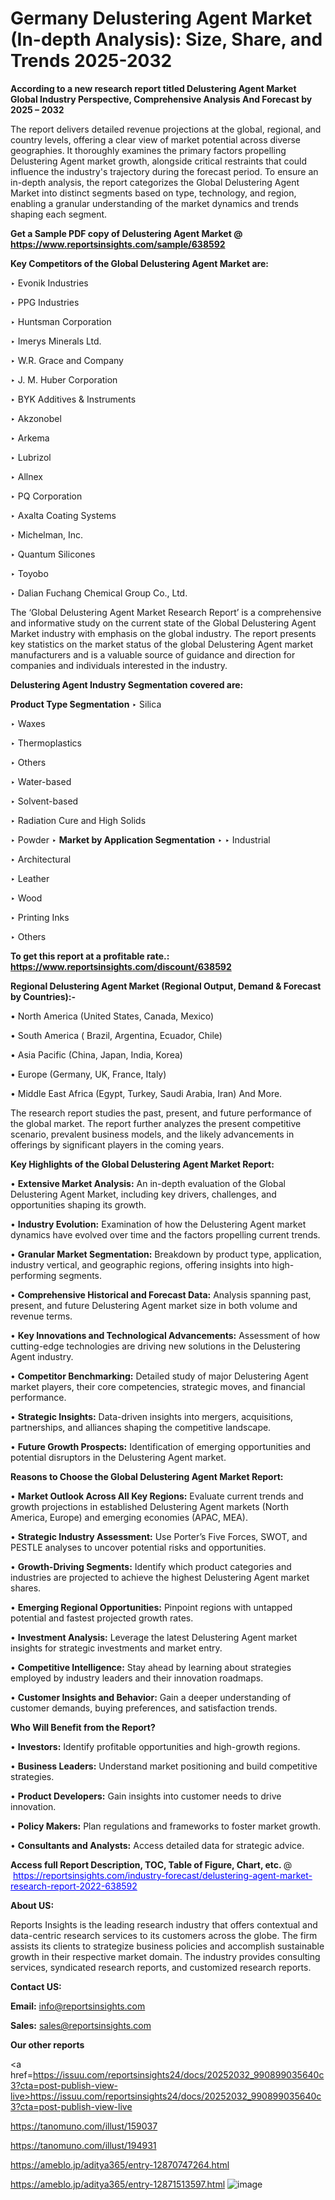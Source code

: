 # Germany Delustering Agent Market (In-depth Analysis): Size, Share, and Trends 2025-2032

<strong>According to a new research report titled Delustering Agent Market Global Industry Perspective, Comprehensive Analysis And Forecast by 2025 – 2032</strong>

The report delivers detailed revenue projections at the global, regional, and country levels, offering a clear view of market potential across diverse geographies. It thoroughly examines the primary factors propelling Delustering Agent market growth, alongside critical restraints that could influence the industry's trajectory during the forecast period. To ensure an in-depth analysis, the report categorizes the Global Delustering Agent Market into distinct segments based on type, technology, and region, enabling a granular understanding of the market dynamics and trends shaping each segment.

<strong>Get a Sample PDF copy of Delustering Agent Market </strong><strong>@<a href=https://www.reportsinsights.com/sample/638592 style=color:#0000ff;> https://www.reportsinsights.com/sample/638592</a></strong></font>

<strong>Key Competitors of the Global Delustering Agent Market are:</strong>

‣ Evonik Industries

‣ PPG Industries

‣ Huntsman Corporation

‣ Imerys Minerals Ltd.

‣ W.R. Grace and Company

‣ J. M. Huber Corporation

‣ BYK Additives & Instruments

‣ Akzonobel

‣ Arkema

‣ Lubrizol

‣ Allnex

‣ PQ Corporation

‣ Axalta Coating Systems

‣ Michelman, Inc.

‣ Quantum Silicones

‣ Toyobo

‣ Dalian Fuchang Chemical Group Co., Ltd.

The ‘Global Delustering Agent Market Research Report’ is a comprehensive and informative study on the current state of the Global Delustering Agent Market industry with emphasis on the global industry. The report presents key statistics on the market status of the global Delustering Agent market manufacturers and is a valuable source of guidance and direction for companies and individuals interested in the industry.

<strong>Delustering Agent Industry Segmentation covered are:</strong>

<strong>Product Type Segmentation</strong>
‣
Silica

‣ Waxes

‣ Thermoplastics

‣ Others

‣ Water-based

‣ Solvent-based

‣ Radiation Cure and High Solids

‣ Powder
‣ 
<strong>Market by Application Segmentation</strong>
‣
‣  Industrial

‣ Architectural

‣ Leather

‣ Wood

‣ Printing Inks

‣ Others

<strong>To get this report at a profitable rate.: <a href=https://www.reportsinsights.com/discount/638592 style=color:#0000ff;>https://www.reportsinsights.com/discount/638592</a></strong></font>

<strong>Regional Delustering Agent Market (Regional Output, Demand &amp; Forecast by Countries):-</strong>

• North America (United States, Canada, Mexico)

• South America ( Brazil, Argentina, Ecuador, Chile)

• Asia Pacific (China, Japan, India, Korea)

• Europe (Germany, UK, France, Italy)

• Middle East Africa (Egypt, Turkey, Saudi Arabia, Iran) And More.

The research report studies the past, present, and future performance of the global market. The report further analyzes the present competitive scenario, prevalent business models, and the likely advancements in offerings by significant players in the coming years.

<strong>Key Highlights of the Global Delustering Agent Market Report:</strong>

• <strong>Extensive Market Analysis:</strong> An in-depth evaluation of the Global Delustering Agent Market, including key drivers, challenges, and opportunities shaping its growth.

• <strong>Industry Evolution:</strong> Examination of how the Delustering Agent market dynamics have evolved over time and the factors propelling current trends.

• <strong>Granular Market Segmentation:</strong> Breakdown by product type, application, industry vertical, and geographic regions, offering insights into high-performing segments.

• <strong>Comprehensive Historical and Forecast Data:</strong> Analysis spanning past, present, and future Delustering Agent market size in both volume and revenue terms.

• <strong>Key Innovations and Technological Advancements:</strong> Assessment of how cutting-edge technologies are driving new solutions in the Delustering Agent industry.

• <strong>Competitor Benchmarking:</strong> Detailed study of major Delustering Agent market players, their core competencies, strategic moves, and financial performance.

• <strong>Strategic Insights:</strong> Data-driven insights into mergers, acquisitions, partnerships, and alliances shaping the competitive landscape.

• <strong>Future Growth Prospects:</strong> Identification of emerging opportunities and potential disruptors in the Delustering Agent market.

<strong>Reasons to Choose the Global Delustering Agent Market Report:</strong>

• <strong>Market Outlook Across All Key Regions:</strong> Evaluate current trends and growth projections in established Delustering Agent markets (North America, Europe) and emerging economies (APAC, MEA).

• <strong>Strategic Industry Assessment:</strong> Use Porter’s Five Forces, SWOT, and PESTLE analyses to uncover potential risks and opportunities.

• <strong>Growth-Driving Segments:</strong> Identify which product categories and industries are projected to achieve the highest Delustering Agent market shares.

• <strong>Emerging Regional Opportunities:</strong> Pinpoint regions with untapped potential and fastest projected growth rates.

• <strong>Investment Analysis:</strong> Leverage the latest Delustering Agent market insights for strategic investments and market entry.

• <strong>Competitive Intelligence:</strong> Stay ahead by learning about strategies employed by industry leaders and their innovation roadmaps.

• <strong>Customer Insights and Behavior:</strong> Gain a deeper understanding of customer demands, buying preferences, and satisfaction trends.

<strong>Who Will Benefit from the Report?</strong>

• <strong>Investors:</strong> Identify profitable opportunities and high-growth regions.

• <strong>Business Leaders:</strong> Understand market positioning and build competitive strategies.

• <strong>Product Developers:</strong> Gain insights into customer needs to drive innovation.

• <strong>Policy Makers:</strong> Plan regulations and frameworks to foster market growth.

• <strong>Consultants and Analysts:</strong> Access detailed data for strategic advice.
</ul>
<strong>Access full Report Description, TOC, Table of Figure, Chart, etc. </strong>@  <a href=https://reportsinsights.com/industry-forecast/delustering-agent-market-research-report-2022-638592 style=color:#0000ff;>https://reportsinsights.com/industry-forecast/delustering-agent-market-research-report-2022-638592</a></font>

<strong><strong>About US</strong>:</strong>

Reports Insights is the leading research industry that offers contextual and data-centric research services to its customers across the globe. The firm assists its clients to strategize business policies and accomplish sustainable growth in their respective market domain. The industry provides consulting services, syndicated research reports, and customized research reports.

<strong>Contact US:</strong>

<p class=""""><b>Email:</b> <a href=mailto:info@reportsinsights.com>info@reportsinsights.com</a></p>
<p class=""""><b>Sales:</b> <a href=mailto:sales@reportsinsights.com>sales@reportsinsights.com</a></p>

<strong>Our other reports</strong>

<a href=https://issuu.com/reportsinsights24/docs/20252032_990899035640c3?cta=post-publish-view-live>https://issuu.com/reportsinsights24/docs/20252032_990899035640c3?cta=post-publish-view-live</a>

<a href=https://tanomuno.com/illust/159037>https://tanomuno.com/illust/159037</a>

<a href=https://tanomuno.com/illust/194931>https://tanomuno.com/illust/194931</a>

<a href=https://ameblo.jp/aditya365/entry-12870747264.html>https://ameblo.jp/aditya365/entry-12870747264.html</a>

<a href=https://ameblo.jp/aditya365/entry-12871513597.html>https://ameblo.jp/aditya365/entry-12871513597.html</a>
![image](https://github.com/user-attachments/assets/449e37ae-d490-4079-8f47-69ba80f367b6)
